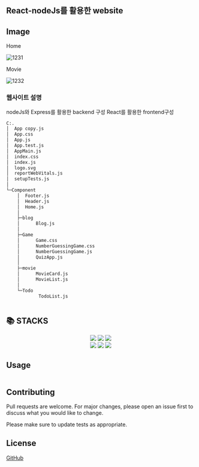 ## React-nodeJs를 활용한 website



## Image






Home

![1231](https://github.com/rjswh0503/final-react-website/assets/141482043/1cbc4843-af8c-4d0f-a217-492ddcf4557e)

Movie

![1232](https://github.com/rjswh0503/final-react-website/assets/141482043/4d45dc6d-fc83-40af-a961-9d06c64b3d2b)



### 웹사이트 설명 

nodeJs와 Express를 활용한 backend 구성
React를 활용한 frontend구성

```bash
C:.
│  App copy.js
│  App.css
│  App.js
│  App.test.js
│  AppMain.js
│  index.css
│  index.js
│  logo.svg
│  reportWebVitals.js
│  setupTests.js
│
└─Component
    │  Footer.js
    │  Header.js
    │  Home.js
    │
    ├─blog
    │      Blog.js
    │
    ├─Game
    │      Game.css
    │      NumberGuessingGame.css
    │      NumberGuessingGame.js
    │      QuizApp.js
    │
    ├─movie
    │      MovieCard.js
    │      MovieList.js
    │
    └─Todo
            TodoList.js
```

```bash

```




## 📚 STACKS
<div align=center> 
<img src="https://img.shields.io/badge/react-61DAFB?style=for-the-badge&logo=reactos&logoColor=black">
<img src="https://img.shields.io/badge/javascript-F7DF1E?style=for-the-badge&logo=javascript&logoColor=black"> 
<img src="https://img.shields.io/badge/oracle-F80000?style=for-the-badge&logo=oracle&logoColor=white">
    <br>
<img src="https://img.shields.io/badge/node.js-339933?style=for-the-badge&logo=Node.js&logoColor=white">
<img src="https://img.shields.io/badge/express-000000?style=for-the-badge&logo=express&logoColor=white">
<img src="https://img.shields.io/badge/bootstrap-7952B3?style=for-the-badge&logo=bootstrap&logoColor=white">
</div>

## Usage

```React

```

## Contributing

Pull requests are welcome. For major changes, please open an issue first
to discuss what you would like to change.

Please make sure to update tests as appropriate.

## License

[GitHub](https://github.com/rjswh0503/)
